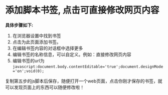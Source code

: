 # 添加脚本书签, 点击可直接修改网页内容

**具体步骤如下:**

1. 在浏览器设置中找到书签
2. 点击为此页面添加书签。
3. 在编辑书签内容的对话框中选择更多
4. 编辑书签的名称信息，可以自定义。例如：直接修改网页内容
5. 编辑书签的url为 `javascript:document.body.contentEditable='true';document.designMode='on';void(0);`

复制第五步的js脚本后保存，随便打开一个web页面，点击你刚才保存的书签，就可以发现页面上的东西可以随便修改啦！

